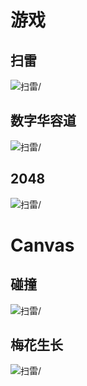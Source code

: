 # 游戏

## 扫雷

<img src=https://s1.ax1x.com/2023/03/17/ppGL8HJ.jpg title=扫雷 alt=扫雷/>

## 数字华容道

<img src=https://s1.ax1x.com/2023/03/17/ppGLJE9.jpg title=扫雷 alt=扫雷/>

## 2048

<img src=https://s1.ax1x.com/2023/03/17/ppGLYNR.jpg title=扫雷 alt=扫雷/>

# Canvas

## 碰撞

<img src=https://s1.ax1x.com/2023/03/17/ppGLt41.jpg title=扫雷 alt=扫雷/>

## 梅花生长

<img src=https://s1.ax1x.com/2023/03/17/ppGLU9x.jpg title=扫雷 alt=扫雷/>
